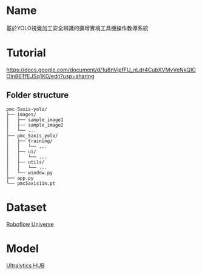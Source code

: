 # Name
基於YOLO視覺加工安全辨識的擴增實境工具機操作教導系統

# Tutorial
https://docs.google.com/document/d/1u8nVipfFU_nLdr4CubXVMvVeNkQICOIn86TfEJSq1K0/edit?usp=sharing

## Folder structure
```
pmc-5axis-yolo/
├── images/
│   ├── sample_image1
│   ├── sample_image2
│   └── ...
├── pmc_5axis_yolo/
│   ├── training/
│   │   └── ...
│   ├── ui/
│   │   └── ...
│   ├── utils/
│   │   └── ...
│   └── window.py
├── app.py
└── pmc5axis11n.pt
```

# Dataset
[Roboflow Universe](https://universe.roboflow.com/pmc-5axis-yolo/pmc-detection)

# Model
[Ultralytics HUB](https://hub.ultralytics.com/models/JA18r8P9GAVauOzS4uFx)
